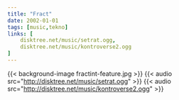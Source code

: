 ```yaml
---
title: "Fract"
date: 2002-01-01
tags: [music,tekno]
links: [
	disktree.net/music/setrat.ogg,
	disktree.net/music/kontroverse2.ogg
]
---
```

{{< background-image fractint-feature.jpg >}}
{{< audio src="http://disktree.net/music/setrat.ogg" >}}
{{< audio src="http://disktree.net/music/kontroverse2.ogg" >}}
